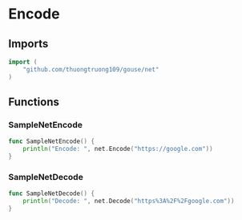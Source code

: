 # Encode

## Imports

```go
import (
	"github.com/thuongtruong109/gouse/net"
)
```
## Functions


### SampleNetEncode

```go
func SampleNetEncode() {
	println("Encode: ", net.Encode("https://google.com"))
}
```

### SampleNetDecode

```go
func SampleNetDecode() {
	println("Decode: ", net.Decode("https%3A%2F%2Fgoogle.com"))
}
```

